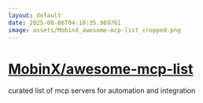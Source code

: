 ```yaml
---
layout: default
date: 2025-08-06T04:10:35.969761
image: assets/MobinX_awesome-mcp-list_cropped.png
---
```


# [MobinX/awesome-mcp-list](https://github.com/MobinX/awesome-mcp-list)

curated list of mcp servers for automation and integration

